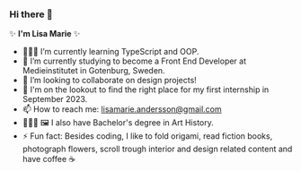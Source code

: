 ### Hi there 👋

✨ **I'm Lisa Marie** ✨ 

- 👩🏻‍💻 I’m currently learning TypeScript and OOP.
- 🌱 I’m currently studying to become a Front End Developer at Medieinstitutet in Gotenburg, Sweden. 
- 👯 I’m looking to collaborate on design projects!
- 👀 I'm on the lookout to find the right place for my first internship in September 2023.
- 📫 How to reach me: lisamarie.andersson@gmail.com
- 👩🏻‍🎓 🖼 I also have Bachelor's degree in Art History.
- ⚡ Fun fact: Besides coding, I like to fold origami, read fiction books, photograph flowers, scroll trough interior and design related content and have coffee ☕️
